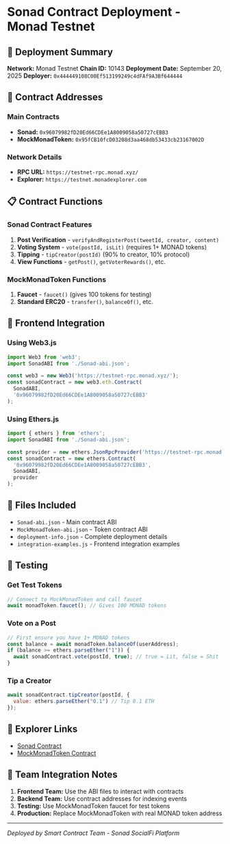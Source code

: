 # Sonad Contract Deployment - Monad Testnet

## 🚀 Deployment Summary

**Network:** Monad Testnet
**Chain ID:** 10143
**Deployment Date:** September 20, 2025
**Deployer:** `0x444449108C00Ef513199249c4dFAf9A3Bf644444`

## 📝 Contract Addresses

### Main Contracts
- **Sonad:** `0x96079982fD20Ed66CDEe1A8009058a50727cEBB3`
- **MockMonadToken:** `0x95fCB10fcD03208d3aa468db53433cb23167002D`

### Network Details
- **RPC URL:** `https://testnet-rpc.monad.xyz/`
- **Explorer:** `https://testnet.monadexplorer.com`

## 📋 Contract Functions

### Sonad Contract Features
1. **Post Verification** - `verifyAndRegisterPost(tweetId, creator, content)`
2. **Voting System** - `vote(postId, isLit)` (requires 1+ MONAD tokens)
3. **Tipping** - `tipCreator(postId)` (90% to creator, 10% protocol)
4. **View Functions** - `getPost()`, `getVoterRewards()`, etc.

### MockMonadToken Functions
1. **Faucet** - `faucet()` (gives 100 tokens for testing)
2. **Standard ERC20** - `transfer()`, `balanceOf()`, etc.

## 🔧 Frontend Integration

### Using Web3.js
```javascript
import Web3 from 'web3';
import SonadABI from './Sonad-abi.json';

const web3 = new Web3('https://testnet-rpc.monad.xyz/');
const sonadContract = new web3.eth.Contract(
  SonadABI,
  '0x96079982fD20Ed66CDEe1A8009058a50727cEBB3'
);
```

### Using Ethers.js
```javascript
import { ethers } from 'ethers';
import SonadABI from './Sonad-abi.json';

const provider = new ethers.JsonRpcProvider('https://testnet-rpc.monad.xyz/');
const sonadContract = new ethers.Contract(
  '0x96079982fD20Ed66CDEe1A8009058a50727cEBB3',
  SonadABI,
  provider
);
```

## 📁 Files Included

- `Sonad-abi.json` - Main contract ABI
- `MockMonadToken-abi.json` - Token contract ABI
- `deployment-info.json` - Complete deployment details
- `integration-examples.js` - Frontend integration examples

## 🧪 Testing

### Get Test Tokens
```javascript
// Connect to MockMonadToken and call faucet
await monadToken.faucet(); // Gives 100 MONAD tokens
```

### Vote on a Post
```javascript
// First ensure you have 1+ MONAD tokens
const balance = await monadToken.balanceOf(userAddress);
if (balance >= ethers.parseEther("1")) {
  await sonadContract.vote(postId, true); // true = Lit, false = Shit
}
```

### Tip a Creator
```javascript
await sonadContract.tipCreator(postId, {
  value: ethers.parseEther("0.1") // Tip 0.1 ETH
});
```

## 🔗 Explorer Links

- [Sonad Contract](https://testnet.monadexplorer.com/address/0x96079982fD20Ed66CDEe1A8009058a50727cEBB3)
- [MockMonadToken Contract](https://testnet.monadexplorer.com/address/0x95fCB10fcD03208d3aa468db53433cb23167002D)

## 👥 Team Integration Notes

1. **Frontend Team:** Use the ABI files to interact with contracts
2. **Backend Team:** Use contract addresses for indexing events
3. **Testing:** Use MockMonadToken faucet for test tokens
4. **Production:** Replace MockMonadToken with real MONAD token address

---
*Deployed by Smart Contract Team - Sonad SocialFi Platform*